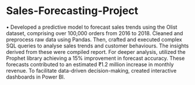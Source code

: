 # Sales-Forecasting-Project
•	Developed a predictive model to forecast sales trends using the Olist dataset, comprising over 100,000 orders from 2016 to 2018. Cleaned and preprocess raw data using Pandas. Then, crafted and executed complex SQL queries to analyse sales trends and customer behaviours. The insights derived from these were compiled report. For deeper analysis, utilized the Prophet library achieving a 15% improvement in forecast accuracy. These forecasts contributed to an estimated ₹1.2 million increase in monthly revenue. To facilitate data-driven decision-making, created interactive dashboards in Power BI.
